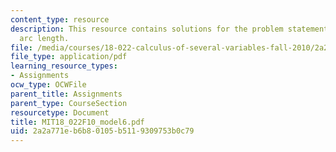 ```yaml
---
content_type: resource
description: This resource contains solutions for the problem statements related to
  arc length.
file: /media/courses/18-022-calculus-of-several-variables-fall-2010/2a2a771eb6b80105b5119309753b0c79_MIT18_022F10_model6.pdf
file_type: application/pdf
learning_resource_types:
- Assignments
ocw_type: OCWFile
parent_title: Assignments
parent_type: CourseSection
resourcetype: Document
title: MIT18_022F10_model6.pdf
uid: 2a2a771e-b6b8-0105-b511-9309753b0c79
---
```

